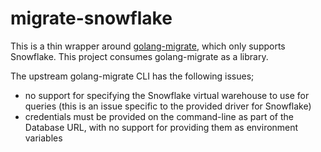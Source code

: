 # migrate-snowflake

This is a thin wrapper around
[golang-migrate](https://github.com/golang-migrate/migrate), which only supports
Snowflake. This project consumes golang-migrate as a library.

The upstream golang-migrate CLI has the following issues;

 * no support for specifying the Snowflake virtual warehouse to use for queries
   (this is an issue specific to the provided driver for Snowflake)
 * credentials must be provided on the command-line as part of the Database URL,
   with no support for providing them as environment variables
